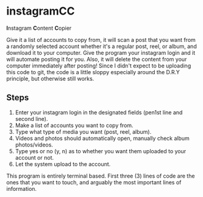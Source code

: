 # instagramCC
**I**nstagram **C**ontent **C**opier

Give it a list of accounts to copy from, it will scan a post that you want from a randomly selected account whether it's a regular post, reel, or album, and download it to your computer. Give the program your instagram login and it will automate posting it for you. Also, it will delete the content from your computer immediately after posting! Since I didn't expect to be uploading this code to git, the code is a little sloppy especially around the D.R.Y principle, but otherwise still works.

Steps
- 
1) Enter your instagram login in the designated fields (pen1st line and second line).
2) Make a list of accounts you want to copy from.
3) Type what type of media you want (post, reel, album).
4) Videos and photos should automatically open, manually check album photos/videos.
5) Type yes or no (y, n) as to whether you want them uploaded to your account or not.
6) Let the system upload to the account.


This program is entirely terminal based.
First three (3) lines of code are the ones that you want to touch, and arguably the most important lines of information.
